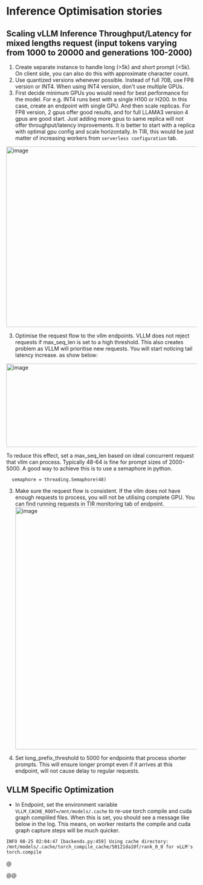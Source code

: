 # Inference Optimisation stories 


## Scaling vLLM Inference Throughput/Latency for mixed lengths request (input tokens varying from 1000 to 20000 and generations 100-2000)

1. Create separate instance to handle long (>5k) and short prompt (<5k). On client side, you can also do this with approximate character count.
2. Use quantized versions whenever possible. Instead of full 70B, use FP8 version or INT4. When using INT4 version, don't use multiple GPUs. 
4. First decide minimum GPUs you would need for best performance for the model. For e.g. INT4 runs best with a single H100 or H200. In this case, create an endpoint with single GPU. And then scale replicas. For FP8 version, 2 gpus offer good results, and for full LLAMA3  version 4 gpus are good start. Just adding more gpus to same replica will not offer throughput/latency improvements.  It is better to start with a replica with optimal gpu config and scale horizontally. In TIR, this would be just matter of increasing workers from `serverless configuration` tab.

  <img width="1264" height="476" alt="image" src="https://github.com/user-attachments/assets/6193ffbc-8851-44ca-8f84-a0c4f0c4f1cb" />

3. Optimise the request flow to the vllm endpoints. VLLM does not reject requests if max_seq_len is set to a high threshold. This also creates problem as VLLM will prioritise new requests. You will start noticing tail latency increase. as show below:
  <img width="754" height="220" alt="image" src="https://github.com/user-attachments/assets/c4bf27d8-dbc4-44d6-887f-6ba600828d44" />

  To reduce this effect, set a max_seq_len based on ideal concurrent request that vllm can process. Typically 48-64 is fine for prompt sizes of 2000-5000.
  A good way to achieve this is to use a semaphore in python. 
  ```
    semaphore = threading.Semaphore(48)
  ```
3. Make sure the request flow is consistent. If the vllm does not have enough requests to process, you will not be utilising complete GPU. You can find running requests in TIR monitoring tab of endpoint.
   <img width="1244" height="639" alt="image" src="https://github.com/user-attachments/assets/a51aa30c-dfb4-47ff-a685-866730c31313" />

5. Set long_prefix_threshold to 5000 for endpoints that process shorter prompts. This will ensure longer prompt even if it arrives at this endpoint, will not cause delay to regular requests.


## VLLM Specific Optimization
- In Endpoint, set the environment variable `VLLM_CACHE_ROOT=/mnt/models/.cache` to re-use torch compile and cuda graph compliled files. When this is set, you should see a message like below in the log. This means, on worker restarts the compile and cuda graph capture steps will be much quicker. 

```
INFO 08-25 02:04:47 [backends.py:459] Using cache directory: /mnt/models/.cache/torch_compile_cache/50121da10f/rank_0_0 for vLLM's torch.compile
```



@

@@
